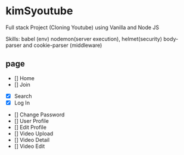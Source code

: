 # kimSyoutube

Full stack Project (Cloning Youtube) using Vanilla and Node JS

Skills: babel (env) nodemon(server execution), helmet(security) body-parser and cookie-parser (middleware)

## page
- [] Home
- [] Join
- [X] Search
- [x] Log In
- [] Change Password
- [] User Profile
- [] Edit Profile
- [] Video Upload
- [] Video Detail
- [] Video Edit